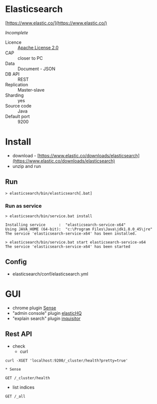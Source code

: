 # Elasticsearch
[https://www.elastic.co/](https://www.elastic.co/)

_Incomplete_

<dl>
    <dt>Licence</dt>
    <dd><a href="http://www.apache.org/licenses/LICENSE-2.0">Apache License 2.0</a></dd>
    <dt>CAP<dt>
    <dd>closer to PC</dd>
    <dt>Data</dt>
    <dd>Document - JSON</dd>
    <dt>DB API</dt>
    <dd>REST</dd>
    <!--<dt>Queries<dt>
    <dd></dd>-->
    <dt>Replication</dt>
    <dd>Master-slave</dd>
    <dt>Sharding</dt>
    <dd>yes</dd>
    <dt>Source code</dt>
    <dd>Java</dd>
    <dt>Default port</dt>
    <dd>9200</dd>
</dl>

# Install

* download - [https://www.elastic.co/downloads/elasticsearch](https://www.elastic.co/downloads/elasticsearch)
* unzip and run

## Run

```
> elasticsearch/bin/elasticsearch[.bat]
```

### Run as service

```
> elasticsearch/bin/service.bat install

Installing service      :  "elasticsearch-service-x64"
Using JAVA_HOME (64-bit):  "c:\Program Files\Java\jdk1.8.0_45\jre"
The service 'elasticsearch-service-x64' has been installed.
```
```
> elasticsearch/bin/service.bat start elasticsearch-service-x64
The service 'elasticsearch-service-x64' has been started
```

## Config

* elasticsearch/conf/elasticsearch.yml

# GUI

* chrome plugin [Sense](https://chrome.google.com/webstore/detail/sense-beta/lhjgkmllcaadmopgmanpapmpjgmfcfig?utm_source=chrome-app-launcher-info-dialog)
* "admin console" plugin [elasticHQ](http://www.elastichq.org/app/index.php)
* "explain search" plugin [inquisitor](https://github.com/polyfractal/elasticsearch-inquisitor)

## Rest API

* check
    * curl
```
curl -XGET 'localhost:9200/_cluster/health?pretty=true'
```
    * Sense
```
GET /_cluster/health
```
* list indices
```
GET /_all
```
